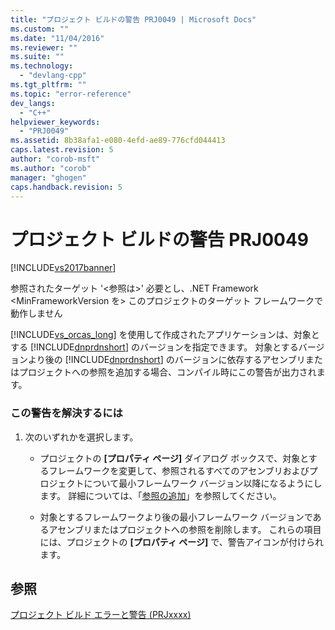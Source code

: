 ```yaml
---
title: "プロジェクト ビルドの警告 PRJ0049 | Microsoft Docs"
ms.custom: ""
ms.date: "11/04/2016"
ms.reviewer: ""
ms.suite: ""
ms.technology: 
  - "devlang-cpp"
ms.tgt_pltfrm: ""
ms.topic: "error-reference"
dev_langs: 
  - "C++"
helpviewer_keywords: 
  - "PRJ0049"
ms.assetid: 8b38afa1-e080-4efd-ae89-776cfd044413
caps.latest.revision: 5
author: "corob-msft"
ms.author: "corob"
manager: "ghogen"
caps.handback.revision: 5
---
```

# プロジェクト ビルドの警告 PRJ0049
[!INCLUDE[vs2017banner](../../assembler/inline/includes/vs2017banner.md)]

参照されたターゲット '\<参照は\>' 必要とし、.NET Framework \<MinFrameworkVersion を\> このプロジェクトのターゲット フレームワークで動作しません  
  
 [!INCLUDE[vs_orcas_long](../../atl/reference/includes/vs_orcas_long_md.md)] を使用して作成されたアプリケーションは、対象とする [!INCLUDE[dnprdnshort](../Token/dnprdnshort_md.md)] のバージョンを指定できます。  対象とするバージョンより後の [!INCLUDE[dnprdnshort](../Token/dnprdnshort_md.md)] のバージョンに依存するアセンブリまたはプロジェクトへの参照を追加する場合、コンパイル時にこの警告が出力されます。  
  
### この警告を解決するには  
  
1.  次のいずれかを選択します。  
  
    -   プロジェクトの **\[プロパティ ページ\]** ダイアログ ボックスで、対象とするフレームワークを変更して、参照されるすべてのアセンブリおよびプロジェクトについて最小フレームワーク バージョン以降になるようにします。  詳細については、「[参照の追加](../../ide/adding-references-in-visual-cpp-projects.md)」を参照してください。  
  
    -   対象とするフレームワークより後の最小フレームワーク バージョンであるアセンブリまたはプロジェクトへの参照を削除します。  これらの項目には、プロジェクトの **\[プロパティ ページ\]** で、警告アイコンが付けられます。  
  
## 参照  
 [プロジェクト ビルド エラーと警告 \(PRJxxxx\)](../../error-messages/tool-errors/project-build-errors-and-warnings-prjxxxx.md)